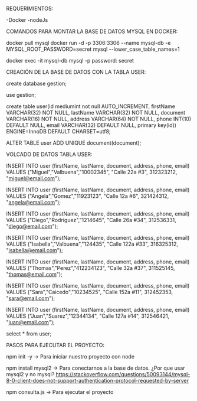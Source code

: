 REQUERIMIENTOS:

 -Docker
 -nodeJs

COMANDOS PARA MONTAR LA BASE DE DATOS MYSQL EN DOCKER:

docker pull mysql
docker run -d -p 3306:3306 --name mysql-db -e MYSQL_ROOT_PASSWORD=secret mysql --lower_case_table_names=1

docker exec -it mysql-db mysql -p
password: secret

CREACIÓN DE LA BASE DE DATOS CON LA TABLA USER:

create database gestion;

use gestion;

create table user(id mediumint not null AUTO_INCREMENT, firstName VARCHAR(32) NOT NULL, lastName VARCHAR(32) NOT NULL, document VARCHAR(16) NOT NULL, address VARCHAR(64) NOT NULL, phone INT(10) DEFAULT NULL, email VARCHAR(32) DEFAULT NULL, primary key(id)) ENGINE=InnoDB DEFAULT CHARSET=utf8;

ALTER TABLE user ADD UNIQUE document(document);

VOLCADO DE DATOS TABLA USER:

INSERT INTO user (firstName, lastName, document, address, phone, email) VALUES ("Miguel","Valbuena","10002345", "Calle 22a #3", 312323212, "miguel@email.com");

INSERT INTO user (firstName, lastName, document, address, phone, email) VALUES ("Angela","Gomez","11923123", "Calle 12a #6", 321424312, "angela@email.com");

INSERT INTO user (firstName, lastName, document, address, phone, email) VALUES ("Diego","Rodriguez","1214645", "Calle 26a #34", 312536331, "diego@email.com");

INSERT INTO user (firstName, lastName, document, address, phone, email) VALUES ("Isabella","Valbuena","124435", "Calle 122a #33", 316325312, "isabella@email.com");

INSERT INTO user (firstName, lastName, document, address, phone, email) VALUES ("Thomas","Perez","412234123", "Calle 32a #37", 311525145, "thomas@email.com");

INSERT INTO user (firstName, lastName, document, address, phone, email) VALUES ("Sara","Caicedo","10234525", "Calle 152a #11", 312452353, "sara@email.com");

INSERT INTO user (firstName, lastName, document, address, phone, email) VALUES ("Juan","Suarez","12344134", "Calle 127a #14", 312546421, "juan@email.com");

select * from user;

PASOS PARA EJECUTAR EL PROYECTO:

npm init -y -> Para iniciar nuestro proyecto con node

npm install mysql2 -> Para conectarnos a la base de datos. ¿Por que usar mysql2 y no mysql? https://stackoverflow.com/questions/50093144/mysql-8-0-client-does-not-support-authentication-protocol-requested-by-server

npm consulta.js -> Para ejecutar el proyecto